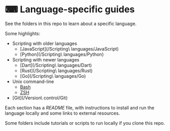 # ⌨ Language-specific guides

See the folders in this repo to learn about a specific language.

Some highlights:

- Scripting with older languages
	- [JavaScript](/Scripting\ languages/JavaScript)
	- [Python](/Scripting\ languages/Python)
- Scripting with newer languages
	- [Dart](/Scripting\ languages/Dart)
	- [Rust](/Scripting\ languages/Rust)
	- [Go](/Scripting\ languages/Go)
- Unix command-line
	- [Bash](/Shell/Bash) 
	- [ZSH](/Shell/ZSH)
- [Git](/Version\ control/Git)

Each section has a _README_ file, with instructions to install and run the language locally and some links to external resources. 

Some folders include tutorials or scripts to run locally if you clone this repo.

<!--stackedit_data:
eyJwcm9wZXJ0aWVzIjoiZXh0ZW5zaW9uczpcbiAgcHJlc2V0Oi
BnZm1cbiIsImhpc3RvcnkiOls4NzY0MDMxMDFdfQ==
-->